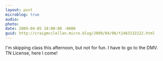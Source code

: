 ```yaml
---
layout: post
microblog: true
audio: 
photo: 
date: 2009-04-05 18:00:00 -0600
guid: http://craigmcclellan.micro.blog/2009/04/06/t1463132222.html
---
```

I'm skipping class this afternoon, but not for fun.  I have to go to the DMV.  TN License, here I come!
